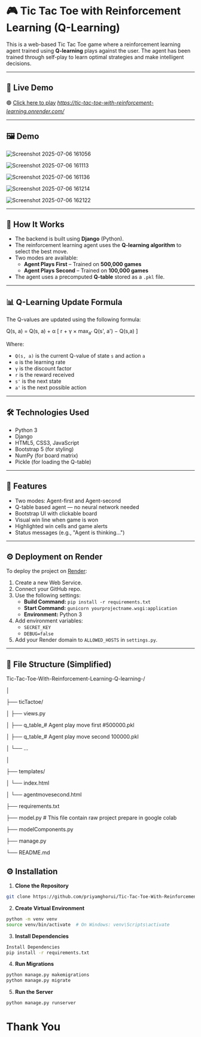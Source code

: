 # 🎮 Tic Tac Toe with Reinforcement Learning (Q-Learning)

This is a web-based Tic Tac Toe game where a reinforcement learning agent trained using **Q-learning** plays against the user. The agent has been trained through self-play to learn optimal strategies and make intelligent decisions.



---

## 🚀 Live Demo

🟢 [Click here to play]([https://your-app-name.onrender.com](https://tic-tac-toe-with-reinforcement-learning.onrender.com/))  
*https://tic-tac-toe-with-reinforcement-learning.onrender.com/*


---
## 🖼️ Demo
![Screenshot 2025-07-06 161056](https://github.com/user-attachments/assets/945d5417-139c-4530-9155-2423394dec63)

![Screenshot 2025-07-06 161113](https://github.com/user-attachments/assets/f586e25a-6dda-4764-86cc-ff3ea8f3d4c2)

![Screenshot 2025-07-06 161136](https://github.com/user-attachments/assets/b9a69cf2-8791-4b0d-977f-ae11fa309e30)

![Screenshot 2025-07-06 161214](https://github.com/user-attachments/assets/a89bb304-73d8-4d41-824f-33234104ec28)

![Screenshot 2025-07-06 162122](https://github.com/user-attachments/assets/28a1b081-72da-491e-92ff-556ef612cd41)

---

## 🧠 How It Works

- The backend is built using **Django** (Python).
- The reinforcement learning agent uses the **Q-learning algorithm** to select the best move.
- Two modes are available:
  - **Agent Plays First** – Trained on **500,000 games**
  - **Agent Plays Second** – Trained on **100,000 games**
- The agent uses a precomputed **Q-table** stored as a `.pkl` file.

---

## 📊 Q-Learning Update Formula

The Q-values are updated using the following formula:

 Q(s, a) = Q(s, a) + α [ r + γ × max<sub>a'</sub> Q(s', a') − Q(s,a) ] 

Where:
- `Q(s, a)` is the current Q-value of state `s` and action `a`
- `α` is the learning rate
- `γ` is the discount factor
- `r` is the reward received
- `s'` is the next state
- `a'` is the next possible action



---

## 🛠️ Technologies Used

- Python 3
- Django
- HTML5, CSS3, JavaScript
- Bootstrap 5 (for styling)
- NumPy (for board matrix)
- Pickle (for loading the Q-table)

---

## 🧩 Features

- Two modes: Agent-first and Agent-second
- Q-table based agent — no neural network needed
- Bootstrap UI with clickable board
- Visual win line when game is won
- Highlighted win cells and game alerts
- Status messages (e.g., "Agent is thinking...")

---

## ⚙️ Deployment on Render

To deploy the project on [Render](https://render.com):

1. Create a new Web Service.
2. Connect your GitHub repo.
3. Use the following settings:
   - **Build Command:** `pip install -r requirements.txt`
   - **Start Command:** `gunicorn yourprojectname.wsgi:application`
   - **Environment:** Python 3
4. Add environment variables:
   - `SECRET_KEY`
   - `DEBUG=false`
5. Add your Render domain to `ALLOWED_HOSTS` in `settings.py`.

---

## 📁 File Structure (Simplified)
Tic-Tac-Toe-With-Reinforcement-Learning-Q-learning-/

│

├── ticTactoe/

│ ├── views.py

│ ├── q_table_# Agent play move first #500000.pkl

│ ├── q_table_# Agent play move second 100000.pkl

│ └── ...

│

├── templates/

│ └── index.html

│ └── agentmovesecond.html

├── requirements.txt

├── model.py       #  This file contain raw project prepare in google colab

├── modelComponents.py

├── manage.py

└── README.md
## ⚙️ Installation

1. **Clone the Repository**

```bash
git clone https://github.com/priyamghorui/Tic-Tac-Toe-With-Reinforcement-Learning-Q-learning-.git
```
2. **Create Virtual Environment**

```bash
python -m venv venv
source venv/bin/activate  # On Windows: venv\Scripts\activate
```
3. **Install Dependencies**

```bash
Install Dependencies
pip install -r requirements.txt
```
4. **Run Migrations**

```bash
python manage.py makemigrations
python manage.py migrate
```
5. **Run the Server**

```bash
python manage.py runserver
```
# Thank You


